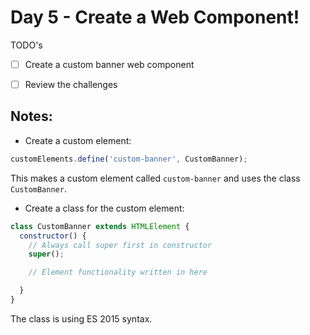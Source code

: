# Day 5 - Create a Web Component! 

TODO's 

- [ ] Create a custom banner web component

- [ ] Review the challenges

## Notes:

- Create a custom element:

```js
customElements.define('custom-banner', CustomBanner);
```

This makes a custom element called `custom-banner` and uses the class `CustomBanner`.

- Create a class for the custom element:

```js
class CustomBanner extends HTMLElement {
  constructor() {
    // Always call super first in constructor
    super();

    // Element functionality written in here

  }
}
```

The class is using ES 2015 syntax.